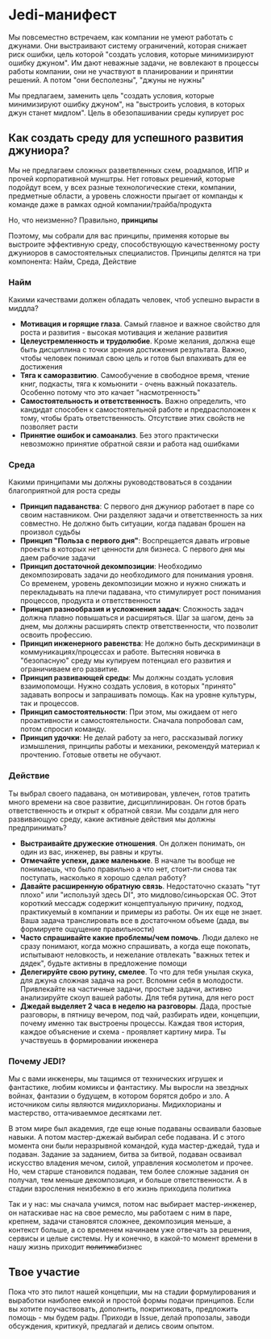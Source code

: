 # Jedi-манифест
Мы повсеместно встречаем, как компании не умеют работать с джунами. Они выстраивают систему ограничений, которая снижает риск ошибки, цель которой "создать условия, которые минимизируют ошибку джуном". Им дают неважные задачи, не вовлекают в процессы работы компании, они не участвуют в планировании и принятии решений. А потом "они бесполезны", "джуны не нужны"

Мы предлагаем, заменить цель "создать условия, которые минимизируют ошибку джуном", на "выстроить условия, в которых джун станет мидлом". Цель в обезопашивании среды купирует рос

## Как создать среду для успешного развития джуниора?
Мы не предлагаем сложных разветвленных схем, роадмапов, ИПР и прочей корпоративной мунштры. Нет готовых решений, которые подойдут всем, у всех разные технологические стеки, компании, предметные области, а уровень сложности прыгает от компанды к команде даже в рамках одной компании/трайба/продукта

Но, что неизменно? Правильно, **принципы**

Поэтому, мы собрали для вас принципы, применяя которые вы выстроите эффективную среду, способствующую качественному росту джуниоров в самостоятельных специалистов. Принципы делятся на три компонента: Найм, Среда, Действие

### Найм
Какими качествами должен обладать человек, чтоб успешно вырасти в миддла?

- **Мотивация и горящие глаза**. Самый главное и важное свойство для роста и развития - высокая мотивация и желание развития
- **Целеустремленность и трудолюбие**. Кроме желания, должна еще быть дисциплина с точки зрения достижения результата. Важно, чтобы человек понимал свою цель и готов был впахивать для ее достижения
- **Тяга к саморазвитию**. Самообучение в свободное время, чтение книг, подкасты, тяга к комьюнити - очень важный показатель. Особенно потому что это качает "насмотренность"
- **Самостоятельность и ответственность**. Важно определить, что кандидат способен к самостоятельной работе и предрасположен к тому, чтобы брать ответственность. Отсутствие этих свойств не позволяет расти
- **Принятие ошибок и самоанализ**. Без этого практически невозможно принятие обратной связи и работа над ошибками

### Среда
Какими принципами мы должны руководствоваться в создании благоприятной для роста среды

- **Принцип падаванства**: С первого дня джуниор работает в паре со своим наставником. Они разделяют задачи и ответственность за них совместно. Не должно быть ситуации, когда падаван брошен на произвол судьбы
- **Принцип "Польза с первого дня"**: Воспрещается давать игровые проекты в которых нет ценности для бизнеса. С первого дня мы даем рабочие задачи
- **Принцип достаточной декомпозиции**: Необходимо декомпозировать задачи до необходимого для понимания уровня. Со временем, уровень декомпозиции можно и нужно снижать и перекладывать на плечи падавана, что стимулирует рост понимания процессов, продукта и ответственности
- **Принцип разнообразия и усложнения задач**: Сложность задач должна плавно повышаться и расширяться. Шаг за шагом, день за днем, мы должны расширять спектр ответственности, что позволит освоить профессию.
- **Принцип инженерного равенства**: Не должно быть дескриминаци в коммуникациях/процессах и работе. Вытесняя новичка в "безопасную" среду мы купируем потенциал его развития и ограничиваем его развитие.
- **Принцип развивающей среды**: Мы должны создать условия взаимопомощи. Нужно создать условия, в которых "принято" задавать вопросы и запрашивать помощь. Как на уровне культуры, так и процессов.
- **Принцип самостоятельности**: При этом, мы ожидаем от него проактивности и самостоятельности. Сначала попробовал сам, потом спросил команду.
- **Принцип удочки**: Не делай работу за него, рассказывай логику измышления, принципы работы и механики, рекомендуй материал к прочтению. Готовые ответы не обучают.

### Действие
Ты выбрал своего падавана, он мотивирован, увлечен, готов тратить много времени на свое развитие, дисциплинирован. Он готов брать ответственность и открыт к обратной связи. Мы создали для него развивающую среду, какие активные действия мы должны предпринимать?

- **Выстраивайте дружеские отношения**. Он должен понимать, он один из вас, инженер, вы равны и круты.
- **Отмечайте успехи, даже маленькие**. В начале ты вообще не понимаешь, что было правильно а что нет, стоит-ли снова так поступать, насколько я хорошо сделал работу?
- **Давайте расширенную обратную связь**. Недостаточно сказать "тут плохо" или "используй здесь DI", это мидлово/синьорская ОС. Этот короткий мессадж содержит концептуальную причину, подход, практикуемый в компании и примеры из работы. Он их еще не знает. Ваша задача транслировать все в достаточном объеме (дада, вы формируете ощущение правильности)
- **Часто спрашивайте какие проблемы/чем помочь**. Люди далеко не сразу понимают, когда можно спрашивать, а когда еще покопать, испытывают неловкость, и нежелание отвлекать "важных тетек и дядек", будьте активны в предложение помощи
- **Делегируйте свою рутину, смелее**. То что для тебя унылая скука, для джуна сложная задача на рост. Вспомни себя в молодости. Привлекайте на частичные задачи, простые задачи, активно анализируйте скоуп вашей работы. Для тебя рутина, для него рост
- **Джедай выделяет 2 часа в неделю на разговоры**. Дада, простые разговоры, в пятницу вечером, под чай, разбирать идеи, концепции, почему именно так выстроены процессы. Каждая твоя история, каждое объяснение и схема - проявляет картину мира. Ты участвуешь в формировании инженера

### Почему JEDI?
Мы с вами инженеры, мы тащимся от технических игрушек и фантастике, любим комиксы и фантастику. Мы выросли на звездных войнах, фантазии о будущем, в котором борятся добро и зло. А источником силы являются мидихлорианы. Мидихлорианы и мастерство, оттачиваеммое десятками лет. 

В этом мире был академия, где еще юные подаваны осваивали базовые навыки. А потом мастер-джежай выбирал себе подавана. И с этого момента они были неразрывной командой, куда мастер-джедай, туда и подаван. Задание за заданием, битва за битвой, подаван осваивал искусство владения мечом, силой, управления космолетом и прочее. Но, чем старше становился подаван, тем более сложные задания он получал, тем меньше декомпозиция, и больше ответственности. А в стадии взросления неизбежно в его жизнь приходила политика

Так и у нас: мы сначала учимся, потом нас выбирает мастер-инженер, он натаскивае нас на свое ремесло, мы работаем с ним в паре, крепнем, задачи становятся сложнее, декомпозиция меньше, а контекст больше, а со временем начинаем уже отвечать за решения, сервисы и целые системы. Ну и конечно, в какой-то момент времени в нашу жизнь приходит ~~политика~~бизнес

## Твое участие
Пока что это пилот нашей концепции, мы на стадии формулирования и выработки наиболее емкой и простой формы подачи принципов. Если вы хотите поучаствовать, дополнить, покритиковать, предложить помощь - мы будем рады. Приходи в Issue, делай пропозалы, заводи обсуждения, критикуй, предлагай и делись своим опытом. 
